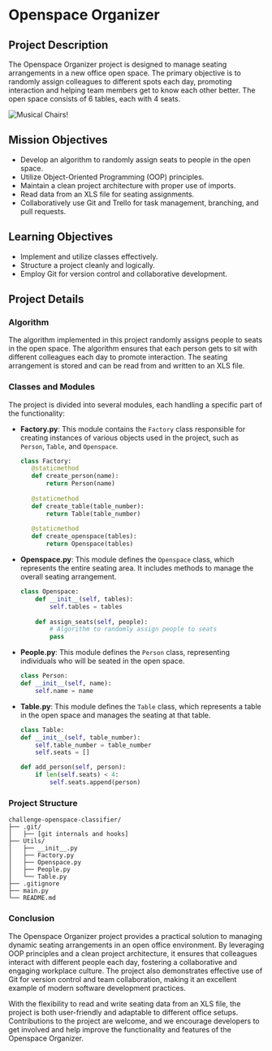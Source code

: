 # Openspace Organizer

## Project Description

The Openspace Organizer project is designed to manage seating arrangements in a new office open space. The primary objective is to randomly assign colleagues to different spots each day, promoting interaction and helping team members get to know each other better. The open space consists of 6 tables, each with 4 seats.

![Musical Chairs!](https://media0.giphy.com/media/v1.Y2lkPTc5MGI3NjExMXk0dmRlMmJwdnF2M3o4Zm1lMThxMGJ3NW50YXp0aTJnbmowbXloZCZlcD12MV9pbnRlcm5hbF9naWZfYnlfaWQmY3Q9Zw/z58mi6WUDTXUoFECTm/giphy.webp)

## Mission Objectives

- Develop an algorithm to randomly assign seats to people in the open space.
- Utilize Object-Oriented Programming (OOP) principles.
- Maintain a clean project architecture with proper use of imports.
- Read data from an XLS file for seating assignments.
- Collaboratively use Git and Trello for task management, branching, and pull requests.

## Learning Objectives

- Implement and utilize classes effectively.
- Structure a project cleanly and logically.
- Employ Git for version control and collaborative development.

## Project Details

### Algorithm

The algorithm implemented in this project randomly assigns people to seats in the open space. The algorithm ensures that each person gets to sit with different colleagues each day to promote interaction. The seating arrangement is stored and can be read from and written to an XLS file.

### Classes and Modules

The project is divided into several modules, each handling a specific part of the functionality:

- **Factory.py**: This module contains the `Factory` class responsible for creating instances of various objects used in the project, such as `Person`, `Table`, and `Openspace`.
     ```python
    class Factory:
        @staticmethod
        def create_person(name):
            return Person(name)
        
        @staticmethod
        def create_table(table_number):
            return Table(table_number)
        
        @staticmethod
        def create_openspace(tables):
            return Openspace(tables)

- **Openspace.py**: This module defines the `Openspace` class, which represents the entire seating area. It includes methods to manage the overall seating arrangement.
    ```python
    class Openspace:
        def __init__(self, tables):
            self.tables = tables
        
        def assign_seats(self, people):
            # Algorithm to randomly assign people to seats
            pass

- **People.py**: This module defines the `Person` class, representing individuals who will be seated in the open space.
    ```python
    class Person:
    def __init__(self, name):
        self.name = name

- **Table.py**: This module defines the `Table` class, which represents a table in the open space and manages the seating at that table.
    ```python
    class Table:
    def __init__(self, table_number):
        self.table_number = table_number
        self.seats = []
    
    def add_person(self, person):
        if len(self.seats) < 4:
            self.seats.append(person)


### Project Structure

```plaintext
challenge-openspace-classifier/
├── .git/
│   ├── [git internals and hooks]
├── Utils/
│   ├── __init__.py
│   ├── Factory.py
│   ├── Openspace.py
│   ├── People.py
│   └── Table.py
├── .gitignore
├── main.py
└── README.md
```
### Conclusion
The Openspace Organizer project provides a practical solution to managing dynamic seating arrangements in an open office environment. By leveraging OOP principles and a clean project architecture, it ensures that colleagues interact with different people each day, fostering a collaborative and engaging workplace culture. The project also demonstrates effective use of Git for version control and team collaboration, making it an excellent example of modern software development practices.

With the flexibility to read and write seating data from an XLS file, the project is both user-friendly and adaptable to different office setups. Contributions to the project are welcome, and we encourage developers to get involved and help improve the functionality and features of the Openspace Organizer.

